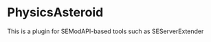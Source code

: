 PhysicsAsteroid
===============

This is a plugin for SEModAPI-based tools such as SEServerExtender
